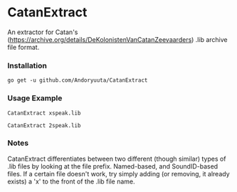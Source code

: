 # CatanExtract
An extractor for Catan's (https://archive.org/details/DeKolonistenVanCatanZeevaarders) .lib archive file format. 


### Installation

```
go get -u github.com/Andoryuuta/CatanExtract
```

### Usage Example
```
CatanExtract xspeak.lib
```

```
CatanExtract 2speak.lib
```

### Notes
CatanExtract differentiates between two different (though similar) types of .lib files by looking at the file prefix. Named-based, and SoundID-based files. If a certain file doesn't work, try simply adding (or removing, it already exists) a 'x' to the front of the .lib file name.
